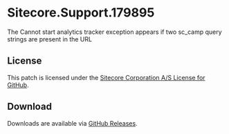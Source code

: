 # Sitecore.Support.179895
The Cannot start analytics tracker exception appears if two sc_camp query strings are present in the URL

## License  
This patch is licensed under the [Sitecore Corporation A/S License for GitHub](https://github.com/sitecoresupport/Sitecore.Support.179895/blob/master/LICENSE).  

## Download  
Downloads are available via [GitHub Releases](https://github.com/sitecoresupport/Sitecore.Support.179895/releases).  
